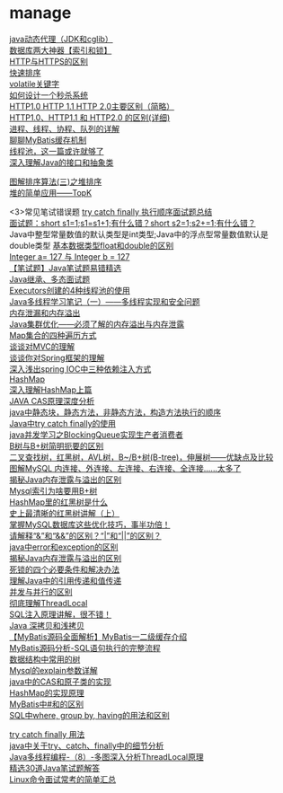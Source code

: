 # manage
<a href="http://www.cnblogs.com/jqyp/archive/2010/08/20/1805041.html">java动态代理（JDK和cglib）</a></br>
<a href="https://juejin.im/post/5b55b842f265da0f9e589e79#comment">数据库两大神器【索引和锁】</a></br>
<a href="https://www.cnblogs.com/wqhwe/p/5407468.html">HTTP与HTTPS的区别</a></br>
<a href="https://blog.csdn.net/morewindows/article/details/6684558">快速排序</a></br>
<a href="https://juejin.im/post/5a2b53b7f265da432a7b821c">volatile关键字</a></br>
<a href="https://blog.csdn.net/suifeng3051/article/details/52607544">如何设计一个秒杀系统</a></br>
<a href="https://blog.csdn.net/linsongbin1/article/details/54980801">HTTP1.0 HTTP 1.1 HTTP 2.0主要区别（简略）</a></br>
<a href="https://www.cnblogs.com/heluan/p/8620312.html">HTTP1.0、HTTP1.1 和 HTTP2.0 的区别(详细)</a></br>
<a href="https://www.imooc.com/article/31751">进程、线程、协程、队列的详解</a></br>
<a href="https://tech.meituan.com/mybatis_cache.html">聊聊MyBatis缓存机制</a></br>
<a href="https://www.jianshu.com/p/210eab345423">线程池，这一篇或许就够了</a></br>
<a href="https://www.cnblogs.com/dolphin0520/p/3811437.html">深入理解Java的接口和抽象类</a></br>

<a href="https://www.cnblogs.com/chengxiao/p/6129630.html">图解排序算法(三)之堆排序</a></br>
<a href="https://blog.csdn.net/LYJwonderful/article/details/80304660">堆的简单应用——TopK</a></br>


<3>常见笔试错误题</h3>
<a href="https://www.cnblogs.com/superFish2016/p/6687549.html">try catch finally 执行顺序面试题总结</a></br>
<a href="https://blog.csdn.net/u012110719/article/details/46316627">面试题：short s1=1;s1=s1+1;有什么错？short s2=1;s2+=1;有什么错？</a></br>
Java中整型常量数值的默认类型是int类型;Java中的浮点型常量数值默认是double类型
<a href="https://www.cnblogs.com/liutianci/p/8443372.html">基本数据类型float和double的区别</a></br>
<a href="https://blog.csdn.net/qiaoijun/article/details/48878039">Integer a= 127 与 Integer b = 127</a></br>
<a href="https://www.cnblogs.com/hglibin/p/9425306.html">【笔试题】Java笔试题易错精选</a></br>
<a href="https://blog.csdn.net/qq_27258799/article/details/51194598">Java继承、多态面试题</a></br>
<a href="https://www.cnblogs.com/ljp-sun/p/6580147.html">Executors创建的4种线程池的使用</a></br>
<a href="https://www.cnblogs.com/love-Stefanie/p/6706507.html">Java多线程学习笔记（一）——多线程实现和安全问题</a></br>
<a href="https://blog.csdn.net/u012813201/article/details/73793668">内存泄漏和内存溢出</a></br>
<a href="https://blog.csdn.net/xvshu/article/details/47666961?utm_source=blogkpcl15">Java集群优化——必须了解的内存溢出与内存泄露</a></br>
<a href="https://www.cnblogs.com/blest-future/p/4628871.html">Map集合的四种遍历方式</a></br>
<a href="https://www.cnblogs.com/jiabin-zhu/articles/2920398.html">谈谈对MVC的理解</a></br>
<a href="https://blog.csdn.net/qq_36093146/article/details/53939779">谈谈你对Spring框架的理解</a></br>
<a href="https://blog.csdn.net/u011637069/article/details/51958918">深入浅出spring IOC中三种依赖注入方式</a></br>
<a href="http://www.cnblogs.com/chenssy/p/3521565.html">HashMap</a></br>
<a href="https://www.cnblogs.com/softidea/p/7261111.html">深入理解HashMap上篇</a></br>
<a href="https://blog.csdn.net/Hsuxu/article/details/9467651">JAVA CAS原理深度分析</a></br>
<a href="https://blog.csdn.net/lurao/article/details/51225842">java中静态块，静态方法，非静态方法，构造方法执行的顺序</a></br>
<a href="https://blog.csdn.net/yuanmoxun0217/article/details/80939114">Java中try catch finally的使用</a></br>
<a href="https://blog.csdn.net/tomcat_2014/article/details/60135152">java并发学习之BlockingQueue实现生产者消费者</a></br>
<a href="https://blog.csdn.net/zhuanzhe117/article/details/78039692">B树与B+树简明扼要的区别</a></br>
<a href="https://blog.csdn.net/bigtree_3721/article/details/78172634?locationNum=5&fps=1">二叉查找树，红黑树，AVL树，B~/B+树(B-tree)，伸展树——优缺点及比较</a></br>
<a href="https://blog.csdn.net/plg17/article/details/78758593">	图解MySQL 内连接、外连接、左连接、右连接、全连接……太多了</a></br>
<a href="http://developer.51cto.com/art/201009/227274.htm">揭秘Java内存泄露与溢出的区别</a></br>
<a href="https://my.oschina.net/chener/blog/1603098">Mysql索引为啥要用B+树</a></br>
<a href="https://blog.csdn.net/u014590757/article/details/80208923">HashMap里的红黑树是什么</a></br>
<a href="http://www.cnblogs.com/CarpenterLee/p/5503882.html">史上最清晰的红黑树讲解（上）</a></br>
<a href="https://www.sunjs.com/article/detail/a17956c49cc14799b6604bb1b58c66c8.html">掌握MySQL数据库这些优化技巧，事半功倍！</a></br>
<a href="https://blog.csdn.net/SYoung_7/article/details/80277917">请解释“&”和“&&”的区别？“|”和“||”的区别？</a></br>
<a href="https://www.jianshu.com/p/e8bbee3c1c4a">java中error和exception的区别</a></br>
<a href="http://developer.51cto.com/art/201009/227274.htm">揭秘Java内存泄露与溢出的区别</a></br>
<a href="https://blog.csdn.net/guaiguaihenguai/article/details/80303835">死锁的四个必要条件和解决办法</a></br>
<a href="http://www.cnblogs.com/binyue/p/3862276.html">理解Java中的引用传递和值传递</a></br>
<a href="https://blog.csdn.net/java_zero2one/article/details/51477791">并发与并行的区别</a></br>
<a href="https://blog.csdn.net/lufeng20/article/details/24314381">彻底理解ThreadLocal</a></br>
<a href="https://blog.csdn.net/stilling2006/article/details/8526458">SQL注入原理讲解，很不错！</a></br>
<a href="https://my.oschina.net/jackieyeah/blog/206391">Java 深拷贝和浅拷贝</a></br>
<a href="https://www.jb51.net/article/116039.htm">【MyBatis源码全面解析】MyBatis一二级缓存介绍</a></br>
<a href="https://www.cnblogs.com/luoxn28/p/5932648.html">MyBatis源码分析-SQL语句执行的完整流程</a></br>
<a href="https://blog.csdn.net/hero_myself/article/details/52080969">数据结构中常用的树</a></br>
<a href="http://www.snowruin.com/?p=1665">Mysql的explain参数详解</a></br>
<a href="https://www.jianshu.com/p/a533cbb740c6">java中的CAS和原子类的实现</a></br>
<a href="http://www.importnew.com/16301.html">HashMap的实现原理</a></br>
<a href="https://www.cnblogs.com/sunny3096/p/8590901.html">MyBatis中#和的区别</a></br>
<a href="https://blog.csdn.net/Shine_rise/article/details/54934242">SQL中where, group by, having的用法和区别</a></br>

<a href="https://www.cnblogs.com/aspirant/p/6789040.html?utm_source=itdadao&utm_medium=referral">try catch finally 用法</a></br>
<a href="https://blog.csdn.net/mxd446814583/article/details/80355572">java中关于try、catch、finally中的细节分析</a></br>
<a href="https://blog.csdn.net/xlgen157387/article/details/78297568">Java多线程编程-（8）-多图深入分析ThreadLocal原理</a></br>
<a href="https://www.cnblogs.com/lanxuezaipiao/p/3371224.html">精选30道Java笔试题解答</a></br>
<a href="https://www.cnblogs.com/yangyquin/p/4921616.html">Linux命令面试常考的简单汇总</a></br>
